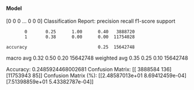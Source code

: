 #### Model
[0 0 0 ... 0 0 0]
Classification Report:
              precision    recall  f1-score   support

           0       0.25      1.00      0.40   3888720
           1       0.38      0.00      0.00  11754028

    accuracy                           0.25  15642748
   macro avg       0.32      0.50      0.20  15642748
weighted avg       0.35      0.25      0.10  15642748

Accuracy: 0.2485924468002681
Confusion Matrix:
[[ 3888584      136]
 [11753943       85]]
Confusion Matrix (%):
[[2.48587013e+01 8.69412459e-04]
 [7.51398859e+01 5.43382787e-04]]
